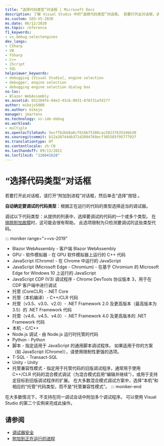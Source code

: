 ```yaml
---
title: “选择代码类型”对话框 | Microsoft Docs
description: 了解 Visual Studio 中的“选择代码类型”对话框。 若要打开此对话框，请打开“附加到进程”对话框，然后单击“选择”按钮。
ms.custom: SEO-VS-2020
ms.date: 06/12/2020
ms.topic: reference
f1_keywords:
- vs.debug.selectengines
dev_langs:
- CSharp
- VB
- FSharp
- C++
- JScript
- SQL
helpviewer_keywords:
- debugging [Visual Studio], engine selection
- debugger, engine selection
- debugging engine selection dialog box
no-loc:
- Blazor WebAssembly
ms.assetid: 932269fe-94e3-43cb-8931-078f31afd177
author: mikejo5000
ms.author: mikejo
manager: jmartens
ms.technology: vs-ide-debug
ms.workload:
- multiple
ms.openlocfilehash: 5ecffb2bb8a6cf616b75386cac5823763534bb30
ms.sourcegitcommit: b12a38744db371d2894769ecf305585f9577792f
ms.translationtype: HT
ms.contentlocale: zh-CN
ms.lasthandoff: 09/13/2021
ms.locfileid: "126641628"
---
```

# <a name="select-code-type-dialog-box"></a>“选择代码类型”对话框

若要打开此对话框，请打开“附加到进程”对话框，然后单击“选择”按钮 。

**自动确定要调试的代码类型**：根据正在运行的代码的类型选择适当的调试器。

调试以下代码类型：从提供的列表中，选择要调试的代码的一个或多个类型。 在[排除附加故障](../debugger/attach-to-running-processes-with-the-visual-studio-debugger.md#BKMK_Troubleshoot_attach_errors)时，这可能会很有帮助。 此选项限制为只检测要调试的这些类型代码。

::: moniker range=">=vs-2019"
- Blazor WebAssembly - 客户端 Blazor WebAssembly
- GPU - 软件模拟器 - 在 GPU 软件模拟器上运行的 C++ 代码
- JavaScript (Chrome) - 在 Chrome 中运行的 JavaScript
- JavaScript (Microsoft Edge - Chromium) - 在基于 Chromium 的 Microsoft Edge for Windows 10 上运行的 JavaScript
- JavaScript CDP (V3) 调试程序 - Chrome DevTools 协议版本 3，用于在 CDP 客户端中进行调试
- 托管 (CoreCLR) - .NET Core
- 托管（本机编译）- C++/CLR 代码
- 托管（v3.5、v3.0、v2.0）- .NET Framework 2.0 及更高版本（最高版本为 3.5）的 .NET Framework 代码
- 托管（v4.6、v4.5、v4.0）- .NET Framework 4.0 及更高版本的 .NET Framework 代码
- 本机 - C/C++
- Node.js 调试 - 由 Node.js 运行时托管的代码
- Python - Python 
- 脚本 - 指定适用于 JavaScript 的通用脚本调试程序。 如果适用于你的方案（如 JavaScript (Chrome)），请使用限制性更强的选项。
- T-SQL - Transact-SQL
- Unity - Unity
- 托管兼容性模式 - 指定用于托管代码的旧版调试程序，通常用于使用 C++/CLR 代码的混合模式调试（为混合模式启用“编辑并继续”），或用于支持定目标到旧版调试程序的扩展。 在大多数混合模式调试方案中，选择“本机”和相应的“托管”代码类型，而不是“托管兼容性模式”。
::: moniker-end

在大多数情况下，不支持在同一调试会话中附加多个调试程序。 可以使用 Visual Studio 的第二个实例来完成此操作。

## <a name="see-also"></a>请参阅
- [调试器安全](../debugger/debugger-security.md)
- [附加到正在运行的进程](../debugger/attach-to-running-processes-with-the-visual-studio-debugger.md)
